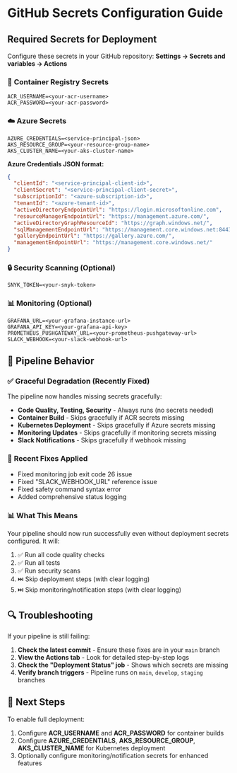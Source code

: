 # GitHub Secrets Configuration Guide

## Required Secrets for Deployment

Configure these secrets in your GitHub repository: **Settings → Secrets and variables → Actions**

### 🔐 **Container Registry Secrets**
```
ACR_USERNAME=<your-acr-username>
ACR_PASSWORD=<your-acr-password>
```

### ☁️ **Azure Secrets**
```
AZURE_CREDENTIALS=<service-principal-json>
AKS_RESOURCE_GROUP=<your-resource-group-name>
AKS_CLUSTER_NAME=<your-aks-cluster-name>
```

**Azure Credentials JSON format:**
```json
{
  "clientId": "<service-principal-client-id>",
  "clientSecret": "<service-principal-client-secret>",
  "subscriptionId": "<azure-subscription-id>",
  "tenantId": "<azure-tenant-id>",
  "activeDirectoryEndpointUrl": "https://login.microsoftonline.com",
  "resourceManagerEndpointUrl": "https://management.azure.com/",
  "activeDirectoryGraphResourceId": "https://graph.windows.net/",
  "sqlManagementEndpointUrl": "https://management.core.windows.net:8443/",
  "galleryEndpointUrl": "https://gallery.azure.com/",
  "managementEndpointUrl": "https://management.core.windows.net/"
}
```

### 🔒 **Security Scanning (Optional)**
```
SNYK_TOKEN=<your-snyk-token>
```

### 📊 **Monitoring (Optional)**
```
GRAFANA_URL=<your-grafana-instance-url>
GRAFANA_API_KEY=<your-grafana-api-key>
PROMETHEUS_PUSHGATEWAY_URL=<your-prometheus-pushgateway-url>
SLACK_WEBHOOK=<your-slack-webhook-url>
```

## 🚀 Pipeline Behavior

### ✅ **Graceful Degradation (Recently Fixed)**
The pipeline now handles missing secrets gracefully:

- **Code Quality, Testing, Security** - Always runs (no secrets needed)
- **Container Build** - Skips gracefully if ACR secrets missing  
- **Kubernetes Deployment** - Skips gracefully if Azure secrets missing
- **Monitoring Updates** - Skips gracefully if monitoring secrets missing
- **Slack Notifications** - Skips gracefully if webhook missing

### 🔧 **Recent Fixes Applied**
- Fixed monitoring job exit code 26 issue
- Fixed "SLACK_WEBHOOK_URL" reference issue  
- Fixed safety command syntax error
- Added comprehensive status logging

### 📊 **What This Means**
Your pipeline should now run successfully even without deployment secrets configured. It will:

1. ✅ Run all code quality checks
2. ✅ Run all tests  
3. ✅ Run security scans
4. ⏭️ Skip deployment steps (with clear logging)
5. ⏭️ Skip monitoring/notification steps (with clear logging)

## 🔍 Troubleshooting

If your pipeline is still failing:

1. **Check the latest commit** - Ensure these fixes are in your `main` branch
2. **View the Actions tab** - Look for detailed step-by-step logs  
3. **Check the "Deployment Status" job** - Shows which secrets are missing
4. **Verify branch triggers** - Pipeline runs on `main`, `develop`, `staging` branches

## 📝 Next Steps

To enable full deployment:
1. Configure **ACR_USERNAME** and **ACR_PASSWORD** for container builds
2. Configure **AZURE_CREDENTIALS**, **AKS_RESOURCE_GROUP**, **AKS_CLUSTER_NAME** for Kubernetes deployment
3. Optionally configure monitoring/notification secrets for enhanced features
